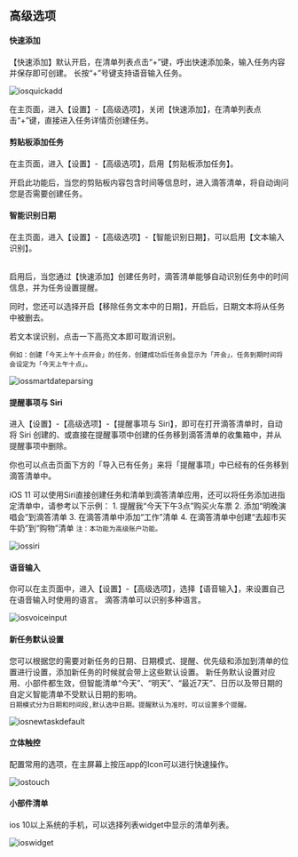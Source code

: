 ## 高级选项

#### 快速添加

【快速添加】默认开启，在清单列表点击“+”键，呼出快速添加条，输入任务内容并保存即可创建。 长按“+”号键支持语音输入任务。

![iosquickadd](../../images/ios/account/quickadd.jpg)

在主页面，进入【设置】-【高级选项】，关闭【快速添加】，在清单列表点击“+”键，直接进入任务详情页创建任务。

#### 剪贴板添加任务

在主页面，进入【设置】-【高级选项】，启用【剪贴板添加任务】。

开启此功能后，当您的剪贴板内容包含时间等信息时，进入滴答清单，将自动询问您是否需要创建任务。

#### 智能识别日期

在主页面，进入【设置】-【高级选项】-【智能识别日期】，可以启用【文本输入识别】。

<br>启用后，当您通过【快速添加】创建任务时，滴答清单能够自动识别任务中的时间信息，并为任务设置提醒。

同时，您还可以选择开启【移除任务文本中的日期】，开启后，日期文本将从任务中被删去。

若文本误识别，点击一下高亮文本即可取消识别。

`例如：创建「今天上午十点开会」的任务，创建成功后任务会显示为「开会」，任务到期时间将会设定为「今天上午十点」。`

![iossmartdateparsing](../../images/ios/account/parsing.jpg)

#### 提醒事项与 Siri

进入【设置】-【高级选项】-【提醒事项与 Siri】，即可在打开滴答清单时，自动将 Siri 创建的、或直接在提醒事项中创建的任务移到滴答清单的收集箱中，并从提醒事项中删除。

你也可以点击页面下方的「导入已有任务」来将「提醒事项」中已经有的任务移到滴答清单中。

iOS 11 可以使用Siri直接创建任务和清单到滴答清单应用，还可以将任务添加进指定清单中，请参考以下示例： 1. 提醒我“今天下午3点”购买火车票 2. 添加“明晚演唱会”到滴答清单 3. 在滴答清单中添加“工作”清单 4. 在滴答清单中创建“去超市买牛奶”到“购物”清单 `注：本功能为高级账户功能。`

![iossiri](../../images/ios/account/siri.jpg)

#### 语音输入

你可以在主页面中，进入【设置】-【高级选项】，选择【语音输入】，来设置自己在语音输入时使用的语言。
滴答清单可以识别多种语言。

![iosvoiceinput](../../images/ios/account/voiceinputsetting.jpg)

#### 新任务默认设置

您可以根据您的需要对新任务的日期、日期模式、提醒、优先级和添加到清单的位置进行设置，添加新任务的时候就会带上这些默认设置。 新任务默认设置对应用、小部件都生效，但智能清单“今天”、“明天”、“最近7天”、日历以及带日期的自定义智能清单不受默认日期的影响。 <br>`日期模式分为日期和时间段,默认选中日期。提醒默认为准时，可以设置多个提醒。`

![iosnewtaskdefault](../../images/ios/account/newtaskdefault.jpg)

#### 立体触控

配置常用的选项，在主屏幕上按压app的Icon可以进行快速操作。

![iostouch](../../images/ios/account/3dtouch.jpg)

#### 小部件清单

ios 10以上系统的手机，可以选择列表widget中显示的清单列表。

![ioswidget](../../images/ios/account/listforwidget.jpg)

